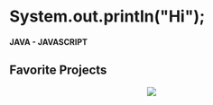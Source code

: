 <h1>System.out.println("Hi");</h1>
<h4>JAVA - JAVASCRIPT</h4>

<h2>Favorite Projects</h2>
<p align="center">
<img src="https://user-images.githubusercontent.com/82742269/178171883-5fab3c75-7f3c-45b9-b330-8b59c0e70b6b.gif">
</p>

